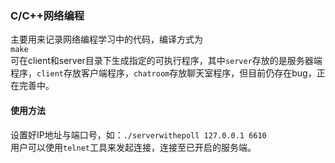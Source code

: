 ### C/C++网络编程  
主要用来记录网络编程学习中的代码，编译方式为  
`make`  
可在client和server目录下生成指定的可执行程序，其中`server`存放的是服务器端程序，`client`存放客户端程序，`chatroom`存放聊天室程序，但目前仍存在bug，正在完善中。  
#### 使用方法  
设置好IP地址与端口号，如：`./serverwithepoll 127.0.0.1 6610`  
用户可以使用`telnet`工具来发起连接，连接至已开启的服务端。  